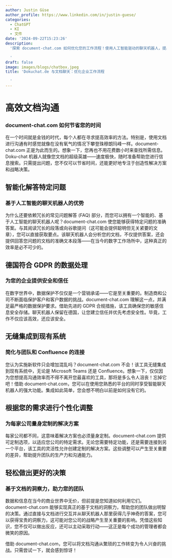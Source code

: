 ```yaml
---
author: Justin Güse
author_profile: https://www.linkedin.com/in/justin-guese/
categories:
  - ChatGPT
  - KI
  - 文件
date: '2024-09-22T15:23:26'
description:
  '探索 document-chat.com 如何优化您的工作流程！使用人工智能驱动的聊天机器人，提出关于文档的问题并获得精确的答案。

  '
draft: false
image: images/blogs/chatbox.jpeg
title: 'Dokuchat.de 与文档聊天：优化企业工作流程

  '
---
```


# 高效文档沟通

### document-chat.com 如何节省您的时间

在一个时间就是金钱的时代，每个人都在寻求提高效率的方法。特别是，使用文档进行沟通有时感觉就像在没有氧气的情况下攀登珠穆朗玛峰一样。document-chat.com 正是为此而生的。想象一下，您再也不用花费数小时来查找所需信息。Doku-chat 机器人就像您文档的超级英雄——速度极快，随时准备帮助您进行信息搜索。只需提出问题，您不仅可以节省时间，还能更好地专注于创造性解决方案和战略决策。

## 智能化解答特定问题

### 基于人工智能的聊天机器人的优势

为什么还要依赖冗长的常见问题解答 (FAQ) 部分，而您可以拥有一个智能的、基于人工智能的聊天机器人呢？document-chat.com 使您能够获得特定问题的准确答案。与其阅读冗长的段落或向谷歌提问（这可能会提供聪明但无关紧要的文章），您可以直接获取要点。该聊天机器人会分析您的文档，不仅提供答案，还会提供回答您问题的文档的准确文本段落——在当今的数字工作场所中，这种真正的效率是必不可少的。

## 德国符合 GDPR 的数据处理

### 为您的企业提供安全和信任

在数字世界中，数据保护不仅仅是一个营销承诺——它是至关重要的。制造商和公司不断面临保护客户和客户数据的挑战。document-chat.com 理解这一点，并满足最严格的数据保护要求。借助先进的 GDPR 合规措施，该工具确保您的敏感信息安全存储。聊天机器人保留在德国，让您建立信任并优先考虑安全性。毕竟，工作不仅应该高效，还应该安全。

## 无缝集成到现有系统

### 简化与团队和 Confluence 的连接

您认为实施新软件只会增加混乱吗？document-chat.com 不会！该工具无缝集成到现有系统中，无论是 Microsoft Teams 还是 Confluence。想象一下，仅仅因为您想提高沟通效率而不得不离开您最喜欢的工具，那将是多么令人沮丧！忘掉它吧！借助 document-chat.com，您可以在使用您熟悉的平台的同时享受智能聊天机器人的强大功能。集成如此简单，您会想不明白以前是如何没有它的。

## 根据您的需求进行个性化调整

### 为每家公司量身定制的解决方案

每家公司都不同，这意味着解决方案也必须量身定制。document-chat.com 提供可定制选项，以适应您公司的特定需求。无论您需要特定功能，还是需要连接到另一个平台，该工具的灵活性允许创建定制的解决方案。这些调整可以产生至关重要的差异，帮助提升团队的生产力和沟通能力。

## 轻松做出更好的决策

### 基于文档的洞察力，助力您的团队

数据和信息在当今的商业世界中无价，但前提是您知道如何利用它们。document-chat.com 能够实现真正的基于文档的洞察力，帮助您的团队做出明智的决策。通过直接与文档进行交互并从聊天机器人那里获得几乎神奇的答案，您可以获得宝贵的洞察力，这可能对您公司的战略产生至关重要的影响。凭借这些知识，您不仅可以做出反应，还可以主动采取行动——这正是每个成功的管理者都会微笑的原因。

借助 document-chat.com，您可以将文档沟通从繁琐的工作转变为令人兴奋的挑战。只需尝试一下，就会感到惊讶！
